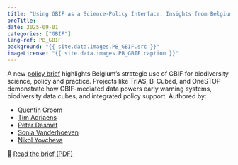 ```yaml
---
title: "Using GBIF as a Science-Policy Interface: Insights from Belgium"
preTitle: 
date: 2025-09-01
categories: ["GBIF"]
lang-ref: PB_GBIF
background: "{{ site.data.images.PB_GBIF.src }}"
imageLicense: "{{ site.data.images.PB_GBIF.caption }}"
---
```



A new [policy brief](https://doi.org/10.5281/zenodo.16890980)  highlights Belgium’s strategic use of GBIF for biodiversity science, policy and practice. Projects like TrIAS, B-Cubed, and OneSTOP demonstrate how GBIF-mediated data powers early warning systems, biodiversity data cubes, and integrated policy support.
Authored by:
- [Quentin Groom](https://orcid.org/0000-0002-0596-5376)
- [Tim Adriaens](https://orcid.org/0000-0001-7268-4200)
- [Peter Desmet](https://orcid.org/0000-0002-8442-8025)
- [Sonia Vanderhoeven](https://orcid.org/0000-0002-6298-5373)
- [Nikol Yovcheva](https://knowledge4policy.ec.europa.eu/profile/nikol-yovcheva-5639_en)

🔗 [Read the brief (PDF)](https://doi.org/10.5281/zenodo.16890980)
